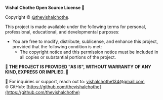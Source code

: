 
**Vishal Chothe Open Source License 🌟**

Copyright © [@thevishalchothe](https://github.com/thevishalchothe).

This project is made available under the following terms for personal, professional, educational, and developmental purposes:

- You are free to modify, distribute, sublicense, and enhance this project, provided that the following condition is met:
  - The copyright notice and this permission notice must be included in all copies or substantial portions of the project.

**🚫 THE PROJECT IS PROVIDED "AS IS", WITHOUT WARRANTY OF ANY KIND, EXPRESS OR IMPLIED. 🚫**


🔧 For inquiries or support, reach out to: vishalchothe134@gmail.com  
🌐 GitHub: [https://github.com/thevishalchothe](https://github.com/thevishalchothe)
